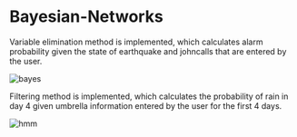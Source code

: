 # Bayesian-Networks

Variable elimination method is implemented, which calculates alarm probability given the state of earthquake and johncalls that are entered by the user.

![bayes](https://user-images.githubusercontent.com/86950514/124444703-8c5a8c80-dd87-11eb-96bb-1805384bfa5f.JPG)

Filtering method is implemented, which calculates the probability of rain in day 4 given umbrella information entered by the user for the first 4 days.

![hmm](https://user-images.githubusercontent.com/86950514/124445545-52d65100-dd88-11eb-8399-1336682d1a4d.JPG)


